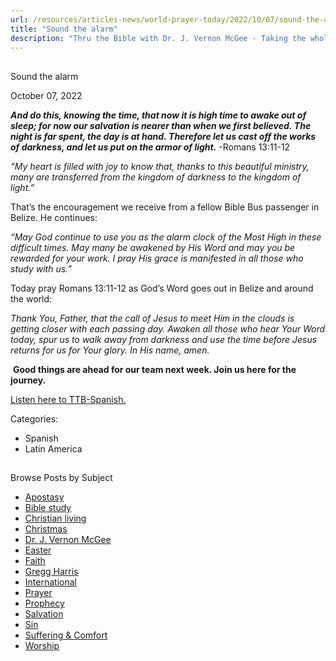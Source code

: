 ```yaml
---
url: /resources/articles-news/world-prayer-today/2022/10/07/sound-the-alarm
title: "Sound the alarm"
description: "Thru the Bible with Dr. J. Vernon McGee - Taking the whole Word to the whole world"
---
```







## 
 Sound the alarm


October 07, 2022
![]()




***And do this, knowing the time, that now it is high time to awake out of sleep; for now our salvation is nearer than when we first believed. The night is far spent, the day is at hand. Therefore let us cast off the works of darkness, and let us put on the armor of light.*** -Romans 13:11-12

*“My heart is filled with joy to know that, thanks to this beautiful ministry, many are transferred from the kingdom of darkness to the kingdom of light.”*

That’s the encouragement we receive from a fellow Bible Bus passenger in Belize. He continues:  
  
*“May God continue to use you as the alarm clock of the Most High in these difficult times. May many be awakened by His Word and may you be rewarded for your work. I pray His grace is manifested in all those who study with us.”*

Today pray Romans 13:11-12 as God’s Word goes out in Belize and around the world:

*Thank You, Father, that the call of Jesus to meet Him in the clouds is getting closer with each passing day. Awaken all those who hear Your Word today, spur us to walk away from darkness and use the time before Jesus returns for us for Your glory. In His name, amen.*

 **Good things are ahead for our team next week. Join us here for the journey.** 

[Listen here to TTB-Spanish.](https://ttb.twr.org/home/day,0425/language,SPA-LAT)



Categories: 


* Spanish
* Latin America









## 
 Browse Posts by Subject


* [Apostasy](/resources/articles-news/-in-tags/tags/Apostasy)
* [Bible study](/resources/articles-news/-in-tags/tags/Bible-study)
* [Christian living](/resources/articles-news/-in-tags/tags/Christian-living)
* [Christmas](/resources/articles-news/-in-tags/tags/Christmas)
* [Dr. J. Vernon McGee](/resources/articles-news/-in-tags/tags/Dr-J-Vernon-McGee)
* [Easter](/resources/articles-news/-in-tags/tags/easter)
* [Faith](/resources/articles-news/-in-tags/tags/Faith)
* [Gregg Harris](/resources/articles-news/-in-tags/tags/Gregg-Harris)
* [International](/resources/articles-news/-in-tags/tags/International)
* [Prayer](/resources/articles-news/-in-tags/tags/prayer)
* [Prophecy](/resources/articles-news/-in-tags/tags/Prophecy)
* [Salvation](/resources/articles-news/-in-tags/tags/Salvation)
* [Sin](/resources/articles-news/-in-tags/tags/sin)
* [Suffering & Comfort](/resources/articles-news/-in-tags/tags/Suffering-Comfort)
* [Worship](/resources/articles-news/-in-tags/tags/worship)






